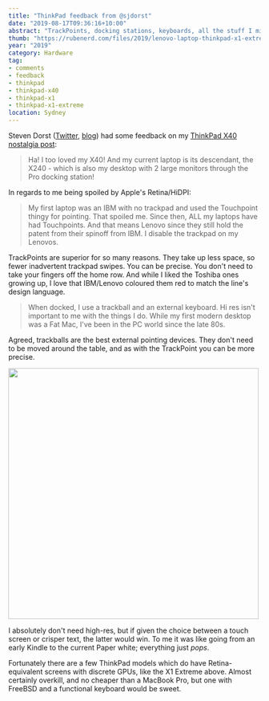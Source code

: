 ```yaml
---
title: "ThinkPad feedback from @sjdorst"
date: "2019-08-17T09:36:16+10:00"
abstract: "TrackPoints, docking stations, keyboards, all the stuff I miss when using my Macs."
thumb: "https://rubenerd.com/files/2019/lenovo-laptop-thinkpad-x1-extreme-hero@1x.png"
year: "2019"
category: Hardware
tag:
- comments
- feedback
- thinkpad
- thinkpad-x40
- thinkpad-x1
- thinkpad-x1-extreme
location: Sydney
---
```

Steven Dorst ([Twitter](https://twitter.com/sjdorst), [blog](https://sjdorst.wordpress.com/)) had some feedback on my [ThinkPad X40 nostalgia post](https://rubenerd.com/steve-hofstetter-on-robin-williams/):

> Ha! I too loved my X40! And my current laptop is its descendant, the X240 - which is also my desktop with 2 large monitors through the Pro docking station!

In regards to me being spoiled by Apple's Retina/HiDPI:

> My first laptop was an IBM with no trackpad and used the Touchpoint thingy for pointing. That spoiled me. Since then, ALL my laptops have had Touchpoints. And that means Lenovo since they still hold the patent from their spinoff from IBM. I disable the trackpad on my Lenovos.

TrackPoints are superior for so many reasons. They take up less space, so fewer inadvertent trackpad swipes. You can be precise. You don't need to take your fingers off the home row. And while I liked the Toshiba ones growing up, I love that IBM/Lenovo coloured them red to match the line's design language.

> When docked, I use a trackball and an external keyboard. Hi res isn't important to me with the things I do. While my first modern desktop was a Fat Mac, I've been in the PC world since the late 80s.

Agreed, trackballs are the best external pointing devices. They don't need to be moved around the table, and as with the TrackPoint you can be more precise.

<p><img src="https://rubenerd.com/files/2019/lenovo-laptop-thinkpad-x1-extreme-hero@1x.png" srcset="https://rubenerd.com/files/2019/lenovo-laptop-thinkpad-x1-extreme-hero@1x.png 1x, https://rubenerd.com/files/2019/lenovo-laptop-thinkpad-x1-extreme-hero@2x.png 2x" alt="" style="width:500px" /></p>

I absolutely don't need high-res, but if given the choice between a touch screen or crisper text, the latter would win. To me it was like going from an early Kindle to the current Paper white; everything just *pops*.

Fortunately there are a few ThinkPad models which do have Retina-equivalent screens with discrete GPUs, like the X1 Extreme above. Almost certainly overkill, and no cheaper than a MacBook Pro, but one with FreeBSD and a functional keyboard would be sweet.

